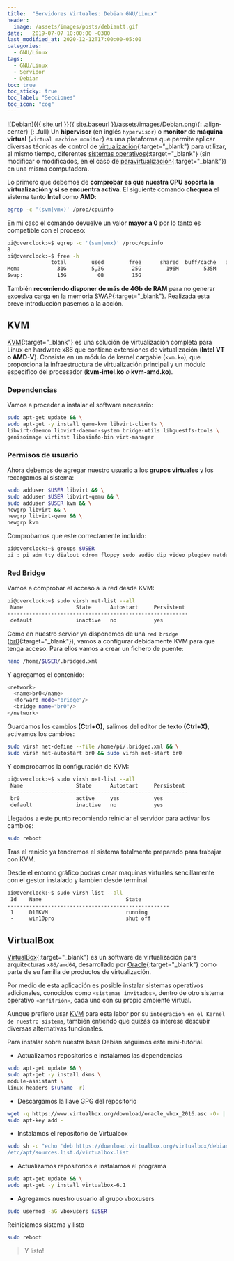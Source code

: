 ```yaml
---
title:  "Servidores Virtuales: Debian GNU/Linux"
header:
  image: /assets/images/posts/debiantt.gif
date:   2019-07-07 10:00:00 -0300
last_modified_at: 2020-12-12T17:00:00-05:00
categories:
  - GNU/Linux
tags:
  - GNU/Linux
  - Servidor
  - Debian
toc: true
toc_sticky: true
toc_label: "Secciones"
toc_icon: "cog"
---
```


![Debian]({{ site.url }}{{ site.baseurl }}/assets/images/Debian.png){: .align-center}
{: .full}
Un **hipervisor** (en inglés `hypervisor`) o **monitor** de **máquina virtual** (`virtual machine monitor`) es una plataforma que permite aplicar diversas técnicas de control de [virtualización](https://es.wikipedia.org/wiki/Virtualizaci%C3%B3n){:target="_blank"} para utilizar, al mismo tiempo, diferentes [sistemas operativos](https://es.wikipedia.org/wiki/Sistema_operativo){:target="_blank"} (sin modificar o modificados, en el caso de [paravirtualización](https://es.wikipedia.org/wiki/Paravirtualizaci%C3%B3n){:target="_blank"}) en una misma computadora.

Lo primero que debemos de **comprobar es que nuestra CPU soporta la virtualización y si se encuentra activa**. El siguiente comando **chequea** el sistema tanto **Intel** como **AMD**:<!--break-->

```bash
egrep -c '(svm|vmx)' /proc/cpuinfo
```

En mi caso el comando devuelve un valor **mayor a 0** por lo tanto es compatible con el proceso:

```bash
pi@overclock:~$ egrep -c '(svm|vmx)' /proc/cpuinfo
8
pi@overclock:~$ free -h
              total        used        free      shared  buff/cache   available
Mem:            31G        5,3G         25G        196M        535M         25G
Swap:           15G          0B         15G
```

También **recomiendo disponer de más de 4Gb de RAM** para no generar excesiva carga en la memoria [SWAP](https://es.wikipedia.org/wiki/Espacio_de_intercambio){:target="_blank"}. Realizada esta breve introducción pasemos a la acción.

## KVM

[KVM](https://es.wikipedia.org/wiki/Kernel-based_Virtual_Machine){:target="_blank"} es una solución de virtualización completa para Linux en hardware x86 que contiene extensiones de virtualización (**Intel VT o AMD-V**). Consiste en un módulo de kernel cargable (`kvm.ko`), que proporciona la infraestructura de virtualización principal y un módulo específico del procesador (**kvm-intel.ko** *o* **kvm-amd.ko**).

### Dependencias

Vamos a proceder a instalar el software necesario:

```bash
sudo apt-get update && \
sudo apt-get -y install qemu-kvm libvirt-clients \
libvirt-daemon libvirt-daemon-system bridge-utils libguestfs-tools \
genisoimage virtinst libosinfo-bin virt-manager
```

### Permisos de usuario

Ahora debemos de agregar nuestro usuario a los **grupos virtuales** y los recargamos al sistema:

```bash
sudo adduser $USER libvirt && \
sudo adduser $USER libvirt-qemu && \
sudo adduser $USER kvm && \
newgrp libvirt && \
newgrp libvirt-qemu && \
newgrp kvm
```

Comprobamos que este correctamente incluido:

```bash
pi@overclock:~$ groups $USER
pi : pi adm tty dialout cdrom floppy sudo audio dip video plugdev netdev kvm libvirt libvirt-qemu
```

### Red Bridge

Vamos a comprobar el acceso a la red desde KVM:

```bash
pi@overclock:~$ sudo virsh net-list --all
 Name                 State      Autostart     Persistent
----------------------------------------------------------
 default              inactive   no            yes
```

Como en nuestro servior ya disponemos de una `red bridge` ([br0](https://lordpedal.gitlab.io/debian-10-servidor-red/){:target="_blank"}), vamos a configurar debidamente KVM para que tenga acceso. Para ellos vamos a crear un fichero de puente:

```bash
nano /home/$USER/.bridged.xml
```

Y agregamos el contenido:

```bash
<network>
  <name>br0</name>
  <forward mode="bridge"/>
  <bridge name="br0"/>
</network>
```

Guardamos los cambios **(Ctrl+O)**, salimos del editor de texto **(Ctrl+X)**, activamos los cambios:

```bash
sudo virsh net-define --file /home/pi/.bridged.xml && \
sudo virsh net-autostart br0 && sudo virsh net-start br0
```

Y comprobamos la configuración de KVM:

```bash
pi@overclock:~$ sudo virsh net-list --all
 Name                 State      Autostart     Persistent
----------------------------------------------------------
 br0                  active     yes           yes
 default              inactive   no            yes
```

Llegados a este punto recomiendo reiniciar el servidor para activar los cambios:

```bash
sudo reboot
```

Tras el renicio ya tendremos el sistema totalmente preparado para trabajar con KVM. 

Desde el entorno gráfico podras crear maquinas virtuales sencillamente con el gestor instalado y tambien desde terminal.

```bash
pi@overclock:~$ sudo virsh list --all
 Id    Name                           State
----------------------------------------------------
 1     D10KVM                         running
 -     win10pro                       shut off
```

## VirtualBox

[VirtualBox](https://www.virtualbox.org/){:target="_blank"} es un software de virtualización para arquitecturas `x86/amd64`, desarrollado por [Oracle](https://www.oracle.com/es/corporate/){:target="_blank"} como parte de su familia de productos de virtualización.

Por medio de esta aplicación es posible instalar sistemas operativos adicionales, conocidos como `«sistemas invitados»`, dentro de otro sistema operativo `«anfitrión»`, cada uno con su propio ambiente virtual.

Aunque prefiero usar [KVM](https://lordpedal.github.io/gnu/linux/debian-servidores-virtuales/#kvm) para esta labor por su `integración en el Kernel de nuestro sistema`, también entiendo que quizás os interese descubir diversas alternativas funcionales.

Para instalar sobre nuestra base Debian seguimos este mini-tutorial.

- Actualizamos repositorios e instalamos las dependencias

```bash
sudo apt-get update && \
sudo apt-get -y install dkms \
module-assistant \
linux-headers-$(uname -r)
```

- Descargamos la llave GPG del repositorio

```bash
wget -q https://www.virtualbox.org/download/oracle_vbox_2016.asc -O- | \
sudo apt-key add -
```

- Instalamos el repositorio de Virtualbox

```bash
sudo sh -c "echo 'deb https://download.virtualbox.org/virtualbox/debian buster contrib' >> \
/etc/apt/sources.list.d/virtualbox.list
```


- Actualizamos repositorios e instalamos el programa

```bash
sudo apt-get update && \
sudo apt-get -y install virtualbox-6.1
```

- Agregamos nuestro usuario al grupo vboxusers

```bash
sudo usermod -aG vboxusers $USER
```

Reiniciamos sistema y listo

```bash
sudo reboot
```

> Y listo!
